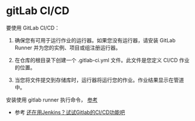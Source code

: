 # gitLab CI/CD  

要使用 GitLab CI/CD：

1. 确保您有可用于运行作业的运行器。如果您没有运行器，请安装 GitLab Runner 并为您的实例、项目或组注册运行器。

2. 在仓库的根目录下创建一个 .gitlab-ci.yml 文件。此文件是您定义 CI/CD 作业的位置。

3. 当您将文件提交到存储库时，运行器将运行您的作业。作业结果显示在管道中。

安装使用 gitlab runner  执行命令， [参考](https://docs.gitlab.com/runner/install/linux-repository.html)

- 参考
  [还在用Jenkins？试试Gitlab的CI/CD功能吧](https://segmentfault.com/a/1190000040852485)
